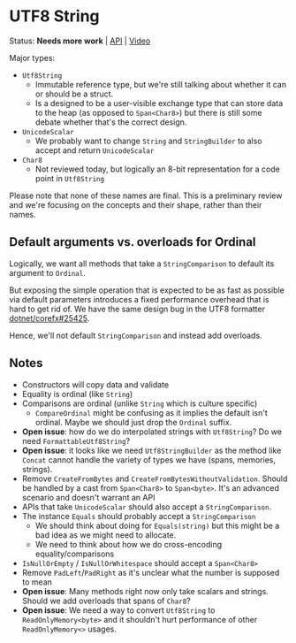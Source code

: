 # UTF8 String

Status: **Needs more work** | 
[API](https://github.com/dotnet/corefx/issues/30503) |
[Video](https://www.youtube.com/watch?v=KZPwCDVFM6s)

Major types:

* `Utf8String`
    - Immutable reference type, but we're still talking about whether it can or
      should be a struct.
    - Is a designed to be a user-visible exchange type that can store data to
      the heap (as opposed to `Span<Char8>`) but there is still some debate
      whether that's the correct design.
* `UnicodeScalar`
    - We probably want to change `String` and `StringBuilder` to also accept and
      return `UnicodeScalar`
* `Char8`
    - Not reviewed today, but logically an 8-bit representation for a code point
      in `Utf8String`

Please note that none of these names are final. This is a preliminary review and
we're focusing on the concepts and their shape, rather than their names.

## Default arguments vs. overloads for Ordinal

Logically, we want all methods that take a `StringComparison` to default its
argument to `Ordinal`.

But exposing the simple operation that is expected to be as fast as possible via
default parameters introduces a fixed performance overhead that is hard to get
rid of. We have the same design bug in the UTF8 formatter
[dotnet/corefx#25425](https://github.com/dotnet/corefx/issues/25425).

Hence, we'll not default `StringComparison` and instead add overloads.

## Notes

* Constructors will copy data and validate
* Equality is ordinal (like `String`)
* Comparisons are ordinal (unlike `String` which is culture specific)
    - `CompareOrdinal` might be confusing as it implies the default isn't
      ordinal. Maybe we should just drop the `Ordinal` suffix.
* **Open issue**: how do we do interpolated strings with `Utf8String`? Do we
  need `FormattableUtf8String`?
* **Open issue**: it looks like we need `Utf8StringBuilder` as the method like
  `Concat` cannot handle the variety of types we have (spans, memories,
  strings).
* Remove `CreateFromBytes` and `CreateFromBytesWithoutValidation`. Should be
  handled by a cast from `Span<Char8>` to `Span<byte>`. It's an advanced
  scenario and doesn't warrant an API
* APIs that take `UnicodeScalar` should also accept a `StringComparison`.
* The instance `Equals` should probably accept a `StringComparison`
    - We should think about doing for `Equals(string)` but this might be a bad
      idea as we might need to allocate.
    - We need to think about how we do cross-encoding equality/comparisons
* `IsNullOrEmpty` / `IsNullOrWhitespace` should accept a `Span<Char8>`
* Remove `PadLeft`/`PadRight` as it's unclear what the number is supposed to
  mean
* **Open issue**: Many methods right now only take scalars and strings. Should
  we add overloads that spans of `Char8`?
* **Open issue**: We need a way to convert `Utf8String` to
  `ReadOnlyMemory<byte>` and it shouldn't hurt performance of other
  `ReadOnlyMemory<>` usages.



